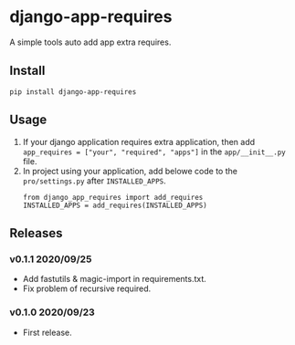 # django-app-requires

A simple tools auto add app extra requires.

## Install

```
pip install django-app-requires
```

## Usage

1. If your django application requires extra application, then add `app_requires = ["your", "required", "apps"]` in the `app/__init__.py` file.
2. In project using your application, add belowe code to the `pro/settings.py` after `INSTALLED_APPS`.
    ```
    from django_app_requires import add_requires
    INSTALLED_APPS = add_requires(INSTALLED_APPS)
    ```


## Releases

### v0.1.1 2020/09/25

- Add fastutils & magic-import in requirements.txt.
- Fix problem of recursive required.

### v0.1.0 2020/09/23

- First release.